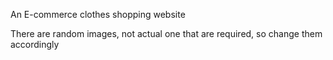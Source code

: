 An E-commerce clothes shopping website

There are random images, not actual one that are required, so change them accordingly
